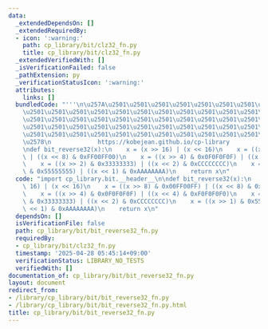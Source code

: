 ```yaml
---
data:
  _extendedDependsOn: []
  _extendedRequiredBy:
  - icon: ':warning:'
    path: cp_library/bit/clz32_fn.py
    title: cp_library/bit/clz32_fn.py
  _extendedVerifiedWith: []
  _isVerificationFailed: false
  _pathExtension: py
  _verificationStatusIcon: ':warning:'
  attributes:
    links: []
  bundledCode: "'''\n\u257A\u2501\u2501\u2501\u2501\u2501\u2501\u2501\u2501\u2501\u2501\
    \u2501\u2501\u2501\u2501\u2501\u2501\u2501\u2501\u2501\u2501\u2501\u2501\u2501\
    \u2501\u2501\u2501\u2501\u2501\u2501\u2501\u2501\u2501\u2501\u2501\u2501\u2501\
    \u2501\u2501\u2501\u2501\u2501\u2501\u2501\u2501\u2501\u2501\u2501\u2501\u2501\
    \u2501\u2501\u2501\u2501\u2501\u2501\u2501\u2501\u2501\u2501\u2501\u2501\u2501\
    \u2578\n             https://kobejean.github.io/cp-library               \n'''\n\
    \ndef bit_reverse32(x):\n    x = (x >> 16) | (x << 16)\n    x = ((x >> 8) & 0x00FF00FF)\
    \ | ((x << 8) & 0xFF00FF00)\n    x = ((x >> 4) & 0x0F0F0F0F) | ((x << 4) & 0xF0F0F0F0)\n\
    \    x = ((x >> 2) & 0x33333333) | ((x << 2) & 0xCCCCCCCC)\n    x = ((x >> 1)\
    \ & 0x55555555) | ((x << 1) & 0xAAAAAAAA)\n    return x\n"
  code: "import cp_library.bit.__header__\n\ndef bit_reverse32(x):\n    x = (x >>\
    \ 16) | (x << 16)\n    x = ((x >> 8) & 0x00FF00FF) | ((x << 8) & 0xFF00FF00)\n\
    \    x = ((x >> 4) & 0x0F0F0F0F) | ((x << 4) & 0xF0F0F0F0)\n    x = ((x >> 2)\
    \ & 0x33333333) | ((x << 2) & 0xCCCCCCCC)\n    x = ((x >> 1) & 0x55555555) | ((x\
    \ << 1) & 0xAAAAAAAA)\n    return x\n"
  dependsOn: []
  isVerificationFile: false
  path: cp_library/bit/bit_reverse32_fn.py
  requiredBy:
  - cp_library/bit/clz32_fn.py
  timestamp: '2025-04-28 05:45:14+09:00'
  verificationStatus: LIBRARY_NO_TESTS
  verifiedWith: []
documentation_of: cp_library/bit/bit_reverse32_fn.py
layout: document
redirect_from:
- /library/cp_library/bit/bit_reverse32_fn.py
- /library/cp_library/bit/bit_reverse32_fn.py.html
title: cp_library/bit/bit_reverse32_fn.py
---
```

